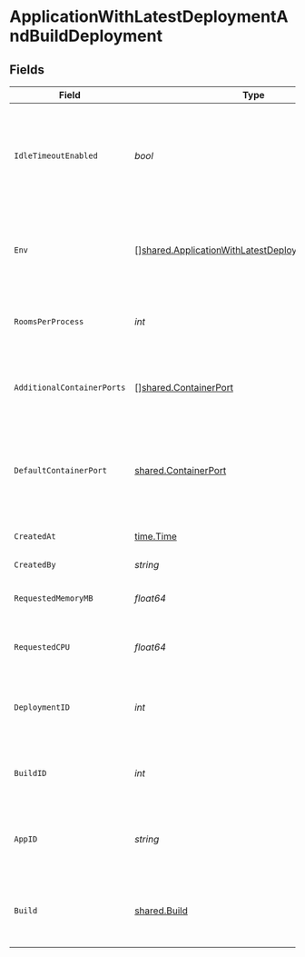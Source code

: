 # ApplicationWithLatestDeploymentAndBuildDeployment


## Fields

| Field                                                                                                                    | Type                                                                                                                     | Required                                                                                                                 | Description                                                                                                              | Example                                                                                                                  |
| ------------------------------------------------------------------------------------------------------------------------ | ------------------------------------------------------------------------------------------------------------------------ | ------------------------------------------------------------------------------------------------------------------------ | ------------------------------------------------------------------------------------------------------------------------ | ------------------------------------------------------------------------------------------------------------------------ |
| `IdleTimeoutEnabled`                                                                                                     | *bool*                                                                                                                   | :heavy_check_mark:                                                                                                       | Option to shut down processes that have had no new connections or rooms<br/>for five minutes.                            |                                                                                                                          |
| `Env`                                                                                                                    | [][shared.ApplicationWithLatestDeploymentAndBuildEnv](../../models/shared/applicationwithlatestdeploymentandbuildenv.md) | :heavy_check_mark:                                                                                                       | The environment variable that our process will have access to at runtime.                                                |                                                                                                                          |
| `RoomsPerProcess`                                                                                                        | *int*                                                                                                                    | :heavy_check_mark:                                                                                                       | Governs how many [rooms](https://hathora.dev/docs/concepts/hathora-entities#room) can be scheduled in a process.         | 3                                                                                                                        |
| `AdditionalContainerPorts`                                                                                               | [][shared.ContainerPort](../../models/shared/containerport.md)                                                           | :heavy_check_mark:                                                                                                       | Additional ports your server listens on.                                                                                 | {<br/>"transportType": "tcp",<br/>"port": 4000,<br/>"name": "debug"<br/>}                                                |
| `DefaultContainerPort`                                                                                                   | [shared.ContainerPort](../../models/shared/containerport.md)                                                             | :heavy_check_mark:                                                                                                       | A container port object represents the transport configruations for how your server will listen.                         |                                                                                                                          |
| `CreatedAt`                                                                                                              | [time.Time](https://pkg.go.dev/time#Time)                                                                                | :heavy_check_mark:                                                                                                       | When the deployment was created.                                                                                         |                                                                                                                          |
| `CreatedBy`                                                                                                              | *string*                                                                                                                 | :heavy_check_mark:                                                                                                       | N/A                                                                                                                      | noreply@hathora.dev                                                                                                      |
| `RequestedMemoryMB`                                                                                                      | *float64*                                                                                                                | :heavy_check_mark:                                                                                                       | The amount of memory allocated to your process.                                                                          | 1024                                                                                                                     |
| `RequestedCPU`                                                                                                           | *float64*                                                                                                                | :heavy_check_mark:                                                                                                       | The number of cores allocated to your process.                                                                           | 0.5                                                                                                                      |
| `DeploymentID`                                                                                                           | *int*                                                                                                                    | :heavy_check_mark:                                                                                                       | System generated id for a deployment. Increments by 1.                                                                   | 1                                                                                                                        |
| `BuildID`                                                                                                                | *int*                                                                                                                    | :heavy_check_mark:                                                                                                       | System generated id for a build. Increments by 1.                                                                        | 1                                                                                                                        |
| `AppID`                                                                                                                  | *string*                                                                                                                 | :heavy_check_mark:                                                                                                       | System generated unique identifier for an application.                                                                   | app-af469a92-5b45-4565-b3c4-b79878de67d2                                                                                 |
| `Build`                                                                                                                  | [shared.Build](../../models/shared/build.md)                                                                             | :heavy_check_mark:                                                                                                       | A build represents a game server artifact and its associated metadata.                                                   |                                                                                                                          |